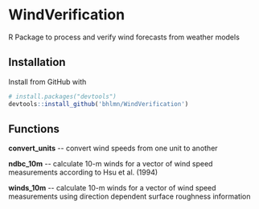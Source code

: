 # WindVerification
R Package to process and verify wind forecasts from weather models

## Installation

Install from GitHub with

```R
# install.packages("devtools")
devtools::install_github('bhlmn/WindVerification')
```

## Functions

**convert_units** -- convert wind speeds from one unit to another

**ndbc_10m** -- calculate 10-m winds for a vector of wind speed measurements according to Hsu et al. (1994)

**winds_10m** -- calculate 10-m winds for a vector of wind speed measurements using direction dependent surface roughness information
